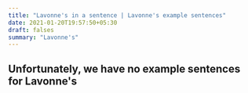 ```yaml
---
title: "Lavonne's in a sentence | Lavonne's example sentences"
date: 2021-01-20T19:57:50+05:30
draft: falses
summary: "Lavonne's"
---
```

## Unfortunately, we have no example sentences for Lavonne's                 
